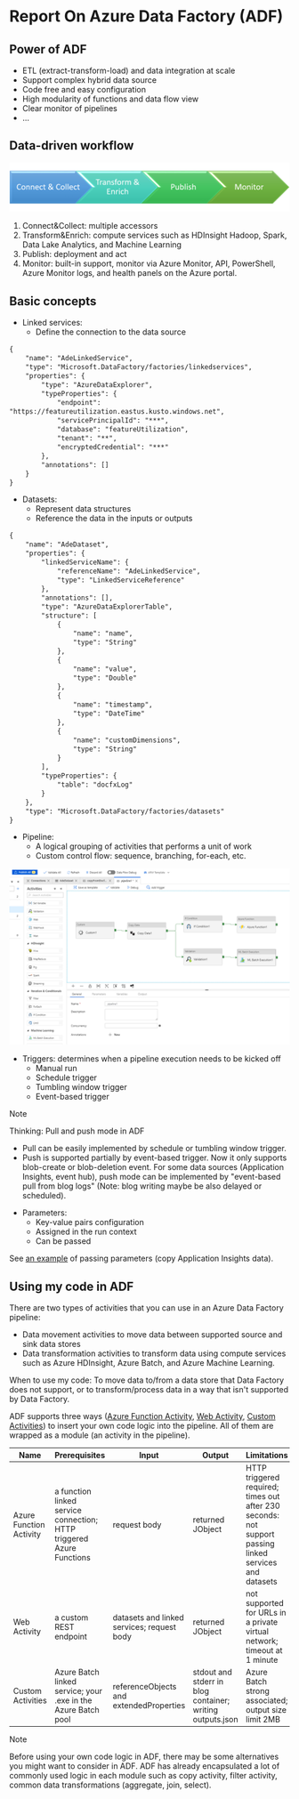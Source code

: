# Report On Azure Data Factory (ADF)

## Power of ADF

+ ETL (extract-transform-load) and data integration at scale
+ Support complex hybrid data source
+ Code free and easy configuration
+ High modularity of functions and data flow view
+ Clear monitor of pipelines
+ ...

## Data-driven workflow

![ADF workflow](./Materials/ADF-workflow.png)

1. Connect&Collect: multiple accessors
2. Transform&Enrich: compute services such as HDInsight Hadoop, Spark, Data Lake Analytics, and Machine Learning
3. Publish: deployment and act
4. Monitor: built-in support, monitor via Azure Monitor, API, PowerShell, Azure Monitor logs, and health panels on the Azure portal.

## Basic concepts

+ Linked services:
  + Define the connection to the data source

``` An azure data explorer linked service example
{
    "name": "AdeLinkedService",
    "type": "Microsoft.DataFactory/factories/linkedservices",
    "properties": {
        "type": "AzureDataExplorer",
        "typeProperties": {
            "endpoint": "https://featureutilization.eastus.kusto.windows.net",
            "servicePrincipalId": "***",
            "database": "featureUtilization",
            "tenant": "**",
            "encryptedCredential": "***"
        },
        "annotations": []
    }
}
```

+ Datasets:
  + Represent data structures
  + Reference the data in the inputs or outputs

``` An azure data explorer dataset example
{
    "name": "AdeDataset",
    "properties": {
        "linkedServiceName": {
            "referenceName": "AdeLinkedService",
            "type": "LinkedServiceReference"
        },
        "annotations": [],
        "type": "AzureDataExplorerTable",
        "structure": [
            {
                "name": "name",
                "type": "String"
            },
            {
                "name": "value",
                "type": "Double"
            },
            {
                "name": "timestamp",
                "type": "DateTime"
            },
            {
                "name": "customDimensions",
                "type": "String"
            }
        ],
        "typeProperties": {
            "table": "docfxLog"
        }
    },
    "type": "Microsoft.DataFactory/factories/datasets"
}
```

+ Pipeline:
  + A logical grouping of activities that performs a unit of work
  + Custom control flow: sequence, branching, for-each, etc.

![pipeline-portal-view](./Materials/pipeline-portal-view.png)

+ Triggers: determines when a pipeline execution needs to be kicked off
  + Manual run
  + Schedule trigger
  + Tumbling window trigger
  + Event-based trigger

> [!NOTE]
> Thinking: Pull and push mode in ADF
>+ Pull can be easily implemented by schedule or tumbling window trigger.
>+ Push is supported partially by event-based trigger. Now it only supports blob-create or blob-deletion event. For some data sources (Application Insights, event hub), push mode can be implemented by "event-based pull from blog logs" (Note: blog writing maybe be also delayed or scheduled).

+ Parameters:
  + Key-value pairs configuration
  + Assigned in the run context
  + Can be passed

See [an example](./Copy-Application-Insights-Data.md) of passing parameters (copy Application Insights data).

## Using my code in ADF

There are two types of activities that you can use in an Azure Data Factory pipeline:

+ Data movement activities to move data between supported source and sink data stores
+ Data transformation activities to transform data using compute services such as Azure HDInsight, Azure Batch, and Azure Machine Learning.

When to use my code: To move data to/from a data store that Data Factory does not support, or to transform/process data in a way that isn't supported by Data Factory.

ADF supports three ways ([Azure Function Activity](https://docs.microsoft.com/en-us/azure/data-factory/control-flow-azure-function-activity), [Web Activity](https://docs.microsoft.com/en-us/azure/data-factory/control-flow-web-activity), [Custom Activities](https://docs.microsoft.com/en-us/azure/data-factory/transform-data-using-dotnet-custom-activity#feedback)) to insert your own code logic into the pipeline. All of them are wrapped as a module (an activity in the pipeline).

Name | Prerequisites | Input | Output| Limitations
--- | ------ | ----- | ----- | -----
Azure Function Activity | a function linked service connection; HTTP triggered Azure Functions | request body | returned JObject | HTTP triggered required; times out after 230 seconds: not support passing linked services and datasets
Web Activity | a custom REST endpoint | datasets and linked services; request body | returned JObject | not supported for URLs in a private virtual network; timeout at 1 minute
Custom Activities | Azure Batch linked service; your .exe in the Azure Batch pool | referenceObjects and extendedProperties | stdout and stderr in blog container; writing outputs.json | Azure Batch strong associated; output size limit 2MB

> [!NOTE]
> Before using your own code logic in ADF, there may be some alternatives you might want to consider in ADF. ADF has already encapsulated a lot of commonly used logic in each module such as copy activity, filter activity, common data transformations (aggregate, join, select).
